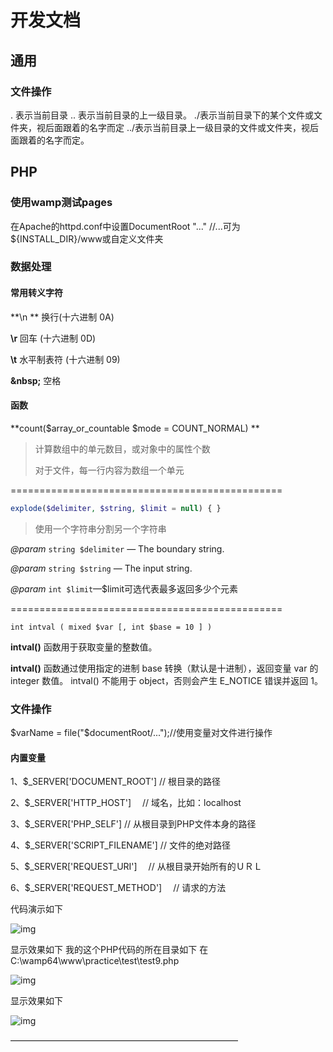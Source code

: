 # 开发文档

## 通用

### 文件操作

. 表示当前目录
.. 表示当前目录的上一级目录。
./表示当前目录下的某个文件或文件夹，视后面跟着的名字而定
../表示当前目录上一级目录的文件或文件夹，视后面跟着的名字而定。

## PHP

### 使用wamp测试pages

在Apache的httpd.conf中设置DocumentRoot "..."	//...可为${INSTALL_DIR}/www或自定义文件夹



### 数据处理

#### 常用转义字符

**\n **		   换行(十六进制 0A)

**\r**			回车 (十六进制 0D)

**\t**			水平制表符 (十六进制 09)

**\&nbsp;**  空格

#### 函数

**count($array_or_countable   $mode = COUNT_NORMAL) **

> 计算数组中的单元数目，或对象中的属性个数
>
> 对于文件，每一行内容为数组一个单元

===============================================

```php
explode($delimiter, $string, $limit = null) { }
```



> 使用一个字符串分割另一个字符串

*@param* `string $delimiter` — The boundary string.

*@param* `string $string` — The input string.

*@param* `int $limit`—$limit可选代表最多返回多少个元素

===============================================

```
int intval ( mixed $var [, int $base = 10 ] )
```

**intval()** 函数用于获取变量的整数值。

**intval()** 函数通过使用指定的进制 base 转换（默认是十进制），返回变量 var 的 integer 数值。 intval() 不能用于 object，否则会产生 E_NOTICE 错误并返回 1。



### 文件操作

$varName = file("$documentRoot/...");//使用变量对文件进行操作

#### 内置变量

1、$_SERVER['DOCUMENT_ROOT'] // 根目录的路径

2、$_SERVER['HTTP_HOST']　 // 域名，比如：localhost

3、$_SERVER['PHP_SELF'] // 从根目录到PHP文件本身的路径

4、$_SERVER['SCRIPT_FILENAME'] // 文件的绝对路径

5、$_SERVER['REQUEST_URI']　 // 从根目录开始所有的ＵＲＬ

6、$_SERVER['REQUEST_METHOD']　 // 请求的方法


代码演示如下

![img](https://img-blog.csdn.net/20170525164028924?watermark/2/text/aHR0cDovL2Jsb2cuY3Nkbi5uZXQvcXFfMzY0MzEyMTM=/font/5a6L5L2T/fontsize/400/fill/I0JBQkFCMA==/dissolve/70/gravity/SouthEast)

显示效果如下 我的这个PHP代码的所在目录如下 在C:\wamp64\www\practice\test\test9.php

![img](https://img-blog.csdn.net/20170525164259448?watermark/2/text/aHR0cDovL2Jsb2cuY3Nkbi5uZXQvcXFfMzY0MzEyMTM=/font/5a6L5L2T/fontsize/400/fill/I0JBQkFCMA==/dissolve/70/gravity/SouthEast)


显示效果如下

![img](https://img-blog.csdn.net/20170525164001346?watermark/2/text/aHR0cDovL2Jsb2cuY3Nkbi5uZXQvcXFfMzY0MzEyMTM=/font/5a6L5L2T/fontsize/400/fill/I0JBQkFCMA==/dissolve/70/gravity/SouthEast)

——————————————————————————

### 